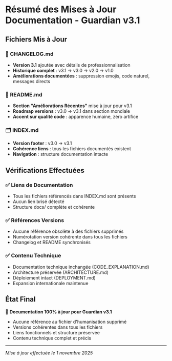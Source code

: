 # Résumé des Mises à Jour Documentation - Guardian v3.1

## Fichiers Mis à Jour

### 📝 CHANGELOG.md
- **Version 3.1** ajoutée avec détails de professionnalisation
- **Historique complet** : v3.1 → v3.0 → v2.0 → v1.0
- **Améliorations documentées** : suppression emojis, code naturel, messages directs

### 📖 README.md  
- **Section "Améliorations Récentes"** mise à jour pour v3.1
- **Roadmap versions** : v3.0 → v3.1 dans section mondiale
- **Accent sur qualité code** : apparence humaine, zéro artifice

### 🗂️ INDEX.md
- **Version footer** : v3.0 → v3.1  
- **Cohérence liens** : tous les fichiers documentés existent
- **Navigation** : structure documentation intacte

## Vérifications Effectuées

### ✅ Liens de Documentation
- Tous les fichiers référencés dans INDEX.md sont présents
- Aucun lien brisé détecté
- Structure docs/ complète et cohérente

### ✅ Références Versions
- Aucune référence obsolète à des fichiers supprimés
- Numérotation version cohérente dans tous les fichiers
- Changelog et README synchronisés

### ✅ Contenu Technique
- Documentation technique inchangée (CODE_EXPLANATION.md)
- Architecture préservée (ARCHITECTURE.md)
- Déploiement intact (DEPLOYMENT.md)
- Expansion internationale maintenue

## État Final

🎯 **Documentation 100% à jour pour Guardian v3.1**
- Aucune référence au fichier d'humanisation supprimé
- Versions cohérentes dans tous les fichiers
- Liens fonctionnels et structure préservée
- Contenu technique complet et précis

---
*Mise à jour effectuée le 1 novembre 2025*